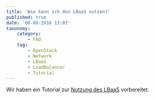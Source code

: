 ```yaml
---
title: 'Wie kann ich den LBaaS nutzen?'
published: true
date: '08-08-2018 13:03'
taxonomy:
    category:
        - FAQ
    tag:
        - OpenStack
        - Network
        - LBaaS
        - LoadBalancer
        - Tutorial
---
```


Wir haben ein Tutorial zur [Nutzung des LBaaS](/../../../syseleven-stack/tutorials/lbaas/) vorbereitet.